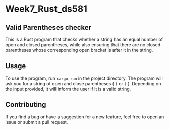 # Week7_Rust_ds581

## Valid Parentheses checker
This is a Rust program that checks whether a string has an equal number of open and closed parentheses, while also ensuring that there are no closed parentheses whose corresponding open bracket is after it in the string.

## Usage
To use the program, run `cargo run` in the project directory. The program will ask you for a string of open and close parentheses ( `(` or `)` ). Depending on the input provided, it will inform the user if it is a valid string.

## Contributing
If you find a bug or have a suggestion for a new feature, feel free to open an issue or submit a pull request. 
